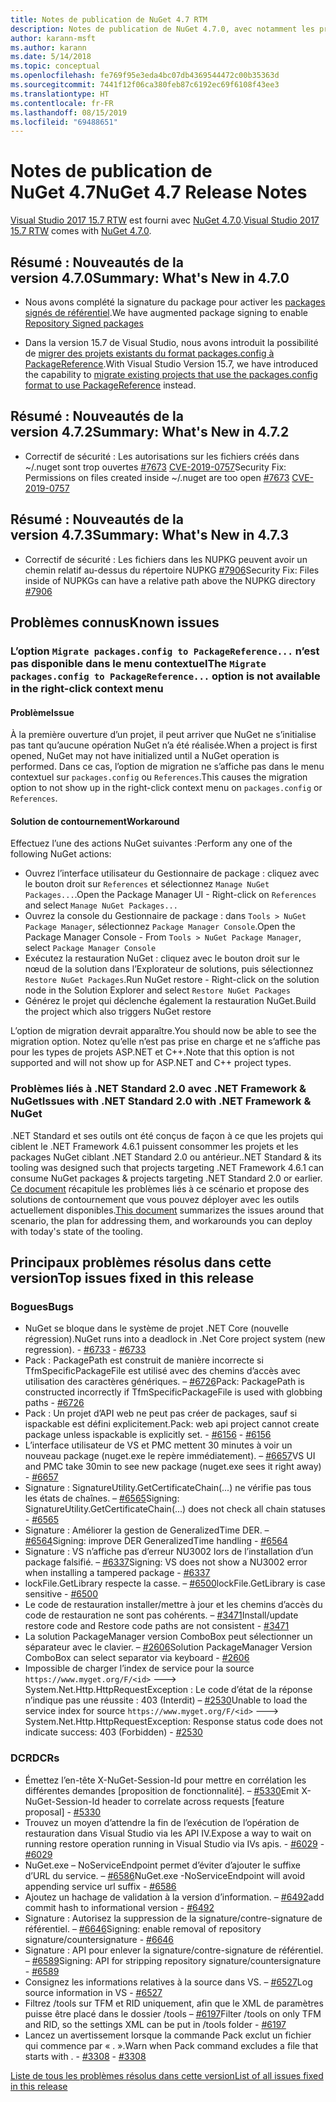 ```yaml
---
title: Notes de publication de NuGet 4.7 RTM
description: Notes de publication de NuGet 4.7.0, avec notamment les problèmes connus, les résolutions de bogues, les fonctionnalités ajoutées et les DCR.
author: karann-msft
ms.author: karann
ms.date: 5/14/2018
ms.topic: conceptual
ms.openlocfilehash: fe769f95e3eda4bc07db4369544472c00b35363d
ms.sourcegitcommit: 7441f12f06ca380feb87c6192ec69f6108f43ee3
ms.translationtype: HT
ms.contentlocale: fr-FR
ms.lasthandoff: 08/15/2019
ms.locfileid: "69488651"
---
```

# <a name="nuget-47-release-notes"></a><span data-ttu-id="4c209-103">Notes de publication de NuGet 4.7</span><span class="sxs-lookup"><span data-stu-id="4c209-103">NuGet 4.7 Release Notes</span></span>

<span data-ttu-id="4c209-104">[Visual Studio 2017 15.7 RTW](https://www.visualstudio.com/news/releasenotes/vs2017-relnotes) est fourni avec [NuGet 4.7.0](https://dist.nuget.org/win-x86-commandline/v4.7.0/nuget.exe).</span><span class="sxs-lookup"><span data-stu-id="4c209-104">[Visual Studio 2017 15.7 RTW](https://www.visualstudio.com/news/releasenotes/vs2017-relnotes) comes with [NuGet 4.7.0](https://dist.nuget.org/win-x86-commandline/v4.7.0/nuget.exe).</span></span>

## <a name="summary-whats-new-in-470"></a><span data-ttu-id="4c209-105">Résumé : Nouveautés de la version 4.7.0</span><span class="sxs-lookup"><span data-stu-id="4c209-105">Summary: What's New in 4.7.0</span></span>

* <span data-ttu-id="4c209-106">Nous avons complété la signature du package pour activer les [packages signés de référentiel](https://github.com/NuGet/Home/wiki/Repository-Signatures).</span><span class="sxs-lookup"><span data-stu-id="4c209-106">We have augmented package signing to enable [Repository Signed packages](https://github.com/NuGet/Home/wiki/Repository-Signatures)</span></span>

* <span data-ttu-id="4c209-107">Dans la version 15.7 de Visual Studio, nous avons introduit la possibilité de [migrer des projets existants du format packages.config à PackageReference](https://docs.microsoft.com/en-us/nuget/consume-packages/migrate-packages-config-to-package-reference).</span><span class="sxs-lookup"><span data-stu-id="4c209-107">With Visual Studio Version 15.7, we have introduced the capability to [migrate existing projects that use the packages.config format to use PackageReference](https://docs.microsoft.com/en-us/nuget/consume-packages/migrate-packages-config-to-package-reference) instead.</span></span>

## <a name="summary-whats-new-in-472"></a><span data-ttu-id="4c209-108">Résumé : Nouveautés de la version 4.7.2</span><span class="sxs-lookup"><span data-stu-id="4c209-108">Summary: What's New in 4.7.2</span></span>

* <span data-ttu-id="4c209-109">Correctif de sécurité : Les autorisations sur les fichiers créés dans ~/.nuget sont trop ouvertes [#7673](https://github.com/NuGet/Home/issues/7673) [CVE-2019-0757](https://portal.msrc.microsoft.com/en-us/security-guidance/advisory/CVE-2019-0757)</span><span class="sxs-lookup"><span data-stu-id="4c209-109">Security Fix: Permissions on files created inside ~/.nuget are too open [#7673](https://github.com/NuGet/Home/issues/7673) [CVE-2019-0757](https://portal.msrc.microsoft.com/en-us/security-guidance/advisory/CVE-2019-0757)</span></span>

## <a name="summary-whats-new-in-473"></a><span data-ttu-id="4c209-110">Résumé : Nouveautés de la version 4.7.3</span><span class="sxs-lookup"><span data-stu-id="4c209-110">Summary: What's New in 4.7.3</span></span>

* <span data-ttu-id="4c209-111">Correctif de sécurité : Les fichiers dans les NUPKG peuvent avoir un chemin relatif au-dessus du répertoire NUPKG [#7906](https://github.com/NuGet/Home/issues/7906)</span><span class="sxs-lookup"><span data-stu-id="4c209-111">Security Fix: Files inside of NUPKGs can have a relative path above the NUPKG directory [#7906](https://github.com/NuGet/Home/issues/7906)</span></span>

## <a name="known-issues"></a><span data-ttu-id="4c209-112">Problèmes connus</span><span class="sxs-lookup"><span data-stu-id="4c209-112">Known issues</span></span>

### <a name="the-migrate-packagesconfig-to-packagereference-option-is-not-available-in-the-right-click-context-menu"></a><span data-ttu-id="4c209-113">L’option `Migrate packages.config to PackageReference...` n’est pas disponible dans le menu contextuel</span><span class="sxs-lookup"><span data-stu-id="4c209-113">The `Migrate packages.config to PackageReference...` option is not available in the right-click context menu</span></span>

#### <a name="issue"></a><span data-ttu-id="4c209-114">Problème</span><span class="sxs-lookup"><span data-stu-id="4c209-114">Issue</span></span>

<span data-ttu-id="4c209-115">À la première ouverture d’un projet, il peut arriver que NuGet ne s’initialise pas tant qu’aucune opération NuGet n’a été réalisée.</span><span class="sxs-lookup"><span data-stu-id="4c209-115">When a project is first opened, NuGet may not have initialized until a NuGet operation is performed.</span></span> <span data-ttu-id="4c209-116">Dans ce cas, l’option de migration ne s’affiche pas dans le menu contextuel sur `packages.config` ou `References`.</span><span class="sxs-lookup"><span data-stu-id="4c209-116">This causes the migration option to not show up in the right-click context menu on `packages.config` or `References`.</span></span>

#### <a name="workaround"></a><span data-ttu-id="4c209-117">Solution de contournement</span><span class="sxs-lookup"><span data-stu-id="4c209-117">Workaround</span></span>

<span data-ttu-id="4c209-118">Effectuez l’une des actions NuGet suivantes :</span><span class="sxs-lookup"><span data-stu-id="4c209-118">Perform any one of the following NuGet actions:</span></span>
* <span data-ttu-id="4c209-119">Ouvrez l’interface utilisateur du Gestionnaire de package : cliquez avec le bouton droit sur `References` et sélectionnez `Manage NuGet Packages...`.</span><span class="sxs-lookup"><span data-stu-id="4c209-119">Open the Package Manager UI - Right-click on `References` and select `Manage NuGet Packages...`</span></span>
* <span data-ttu-id="4c209-120">Ouvrez la console du Gestionnaire de package : dans `Tools > NuGet Package Manager`, sélectionnez `Package Manager Console`.</span><span class="sxs-lookup"><span data-stu-id="4c209-120">Open the Package Manager Console - From `Tools > NuGet Package Manager`, select `Package Manager Console`</span></span>
* <span data-ttu-id="4c209-121">Exécutez la restauration NuGet : cliquez avec le bouton droit sur le nœud de la solution dans l’Explorateur de solutions, puis sélectionnez `Restore NuGet Packages`.</span><span class="sxs-lookup"><span data-stu-id="4c209-121">Run NuGet restore - Right-click on the solution node in the Solution Explorer and select `Restore NuGet Packages`</span></span>
* <span data-ttu-id="4c209-122">Générez le projet qui déclenche également la restauration NuGet.</span><span class="sxs-lookup"><span data-stu-id="4c209-122">Build the project which also triggers NuGet restore</span></span>

<span data-ttu-id="4c209-123">L’option de migration devrait apparaître.</span><span class="sxs-lookup"><span data-stu-id="4c209-123">You should now be able to see the migration option.</span></span> <span data-ttu-id="4c209-124">Notez qu’elle n’est pas prise en charge et ne s’affiche pas pour les types de projets ASP.NET et C++.</span><span class="sxs-lookup"><span data-stu-id="4c209-124">Note that this option is not supported and will not show up for ASP.NET and C++ project types.</span></span>

### <a name="issues-with-net-standard-20-with-net-framework--nuget"></a><span data-ttu-id="4c209-125">Problèmes liés à .NET Standard 2.0 avec .NET Framework & NuGet</span><span class="sxs-lookup"><span data-stu-id="4c209-125">Issues with .NET Standard 2.0 with .NET Framework & NuGet</span></span>

<span data-ttu-id="4c209-126">.NET Standard et ses outils ont été conçus de façon à ce que les projets qui ciblent le .NET Framework 4.6.1 puissent consommer les projets et les packages NuGet ciblant .NET Standard 2.0 ou antérieur.</span><span class="sxs-lookup"><span data-stu-id="4c209-126">.NET Standard & its tooling was designed such that projects targeting .NET Framework 4.6.1 can consume NuGet packages & projects targeting .NET Standard 2.0 or earlier.</span></span> <span data-ttu-id="4c209-127">[Ce document](https://github.com/dotnet/standard/issues/481) récapitule les problèmes liés à ce scénario et propose des solutions de contournement que vous pouvez déployer avec les outils actuellement disponibles.</span><span class="sxs-lookup"><span data-stu-id="4c209-127">[This document](https://github.com/dotnet/standard/issues/481) summarizes the issues around that scenario, the plan for addressing them, and workarounds you can deploy with today's state of the tooling.</span></span>

## <a name="top-issues-fixed-in-this-release"></a><span data-ttu-id="4c209-128">Principaux problèmes résolus dans cette version</span><span class="sxs-lookup"><span data-stu-id="4c209-128">Top issues fixed in this release</span></span>

### <a name="bugs"></a><span data-ttu-id="4c209-129">Bogues</span><span class="sxs-lookup"><span data-stu-id="4c209-129">Bugs</span></span>

* <span data-ttu-id="4c209-130">NuGet se bloque dans le système de projet .NET Core (nouvelle régression).</span><span class="sxs-lookup"><span data-stu-id="4c209-130">NuGet runs into a deadlock in .Net Core project system (new regression).</span></span><span data-ttu-id="4c209-131"> - [#6733](https://github.com/NuGet/Home/issues/6733)</span><span class="sxs-lookup"><span data-stu-id="4c209-131"> - [#6733](https://github.com/NuGet/Home/issues/6733)</span></span>
* <span data-ttu-id="4c209-132">Pack : PackagePath est construit de manière incorrecte si TfmSpecificPackageFile est utilisé avec des chemins d’accès avec utilisation des caractères génériques. – [#6726](https://github.com/NuGet/Home/issues/6726)</span><span class="sxs-lookup"><span data-stu-id="4c209-132">Pack: PackagePath is constructed incorrectly if TfmSpecificPackageFile is used with globbing paths - [#6726](https://github.com/NuGet/Home/issues/6726)</span></span>
* <span data-ttu-id="4c209-133">Pack : Un projet d’API web ne peut pas créer de packages, sauf si ispackable est défini explicitement.</span><span class="sxs-lookup"><span data-stu-id="4c209-133">Pack: web api project cannot create package unless ispackable is explicitly set.</span></span><span data-ttu-id="4c209-134"> - [#6156](https://github.com/NuGet/Home/issues/6156)</span><span class="sxs-lookup"><span data-stu-id="4c209-134"> - [#6156](https://github.com/NuGet/Home/issues/6156)</span></span>
* <span data-ttu-id="4c209-135">L’interface utilisateur de VS et PMC mettent 30 minutes à voir un nouveau package (nuget.exe le repère immédiatement). – [#6657](https://github.com/NuGet/Home/issues/6657)</span><span class="sxs-lookup"><span data-stu-id="4c209-135">VS UI and PMC take 30min to see new package (nuget.exe sees it right away) - [#6657](https://github.com/NuGet/Home/issues/6657)</span></span>
* <span data-ttu-id="4c209-136">Signature :  SignatureUtility.GetCertificateChain(...) ne vérifie pas tous les états de chaînes. – [#6565](https://github.com/NuGet/Home/issues/6565)</span><span class="sxs-lookup"><span data-stu-id="4c209-136">Signing:  SignatureUtility.GetCertificateChain(...) does not check all chain statuses - [#6565](https://github.com/NuGet/Home/issues/6565)</span></span>
* <span data-ttu-id="4c209-137">Signature : Améliorer la gestion de GeneralizedTime DER. – [#6564](https://github.com/NuGet/Home/issues/6564)</span><span class="sxs-lookup"><span data-stu-id="4c209-137">Signing:  improve DER GeneralizedTime handling - [#6564](https://github.com/NuGet/Home/issues/6564)</span></span>
* <span data-ttu-id="4c209-138">Signature : VS n’affiche pas d’erreur NU3002 lors de l’installation d’un package falsifié. – [#6337](https://github.com/NuGet/Home/issues/6337)</span><span class="sxs-lookup"><span data-stu-id="4c209-138">Signing: VS does not show a NU3002 error when installing a tampered package - [#6337](https://github.com/NuGet/Home/issues/6337)</span></span>
* <span data-ttu-id="4c209-139">lockFile.GetLibrary respecte la casse. – [#6500](https://github.com/NuGet/Home/issues/6500)</span><span class="sxs-lookup"><span data-stu-id="4c209-139">lockFile.GetLibrary is case sensitive - [#6500](https://github.com/NuGet/Home/issues/6500)</span></span>
* <span data-ttu-id="4c209-140">Le code de restauration installer/mettre à jour et les chemins d’accès du code de restauration ne sont pas cohérents. – [#3471](https://github.com/NuGet/Home/issues/3471)</span><span class="sxs-lookup"><span data-stu-id="4c209-140">Install/update restore code and Restore code paths are not consistent - [#3471](https://github.com/NuGet/Home/issues/3471)</span></span>
* <span data-ttu-id="4c209-141">La solution PackageManager version ComboBox peut sélectionner un séparateur avec le clavier. – [#2606](https://github.com/NuGet/Home/issues/2606)</span><span class="sxs-lookup"><span data-stu-id="4c209-141">Solution PackageManager Version ComboBox can select separator via keyboard - [#2606](https://github.com/NuGet/Home/issues/2606)</span></span>
* <span data-ttu-id="4c209-142">Impossible de charger l’index de service pour la source `https://www.myget.org/F/<id>` ---> System.Net.Http.HttpRequestException : Le code d’état de la réponse n’indique pas une réussite : 403 (Interdit) – [#2530](https://github.com/NuGet/Home/issues/2530)</span><span class="sxs-lookup"><span data-stu-id="4c209-142">Unable to load the service index for source `https://www.myget.org/F/<id>` ---> System.Net.Http.HttpRequestException: Response status code does not indicate success: 403 (Forbidden) - [#2530](https://github.com/NuGet/Home/issues/2530)</span></span>

### <a name="dcrs"></a><span data-ttu-id="4c209-143">DCR</span><span class="sxs-lookup"><span data-stu-id="4c209-143">DCRs</span></span>

* <span data-ttu-id="4c209-144">Émettez l’en-tête X-NuGet-Session-Id pour mettre en corrélation les différentes demandes [proposition de fonctionnalité]. – [#5330](https://github.com/NuGet/Home/issues/5330)</span><span class="sxs-lookup"><span data-stu-id="4c209-144">Emit X-NuGet-Session-Id header to correlate across requests [feature proposal] - [#5330](https://github.com/NuGet/Home/issues/5330)</span></span>
* <span data-ttu-id="4c209-145">Trouvez un moyen d’attendre la fin de l’exécution de l’opération de restauration dans Visual Studio via les API IV.</span><span class="sxs-lookup"><span data-stu-id="4c209-145">Expose a way to wait on running restore operation running in Visual Studio via IVs apis.</span></span><span data-ttu-id="4c209-146"> - [#6029](https://github.com/NuGet/Home/issues/6029)</span><span class="sxs-lookup"><span data-stu-id="4c209-146"> - [#6029](https://github.com/NuGet/Home/issues/6029)</span></span>
* <span data-ttu-id="4c209-147">NuGet.exe – NoServiceEndpoint permet d’éviter d’ajouter le suffixe d’URL du service. – [#6586](https://github.com/NuGet/Home/issues/6586)</span><span class="sxs-lookup"><span data-stu-id="4c209-147">NuGet.exe -NoServiceEndpoint will avoid appending service url suffix - [#6586](https://github.com/NuGet/Home/issues/6586)</span></span>
* <span data-ttu-id="4c209-148">Ajoutez un hachage de validation à la version d’information. – [#6492](https://github.com/NuGet/Home/issues/6492)</span><span class="sxs-lookup"><span data-stu-id="4c209-148">add commit hash to informational version - [#6492](https://github.com/NuGet/Home/issues/6492)</span></span>
* <span data-ttu-id="4c209-149">Signature : Autorisez la suppression de la signature/contre-signature de référentiel. – [#6646](https://github.com/NuGet/Home/issues/6646)</span><span class="sxs-lookup"><span data-stu-id="4c209-149">Signing:  enable removal of repository signature/countersignature - [#6646](https://github.com/NuGet/Home/issues/6646)</span></span>
* <span data-ttu-id="4c209-150">Signature :  API pour enlever la signature/contre-signature de référentiel. – [#6589](https://github.com/NuGet/Home/issues/6589)</span><span class="sxs-lookup"><span data-stu-id="4c209-150">Signing:  API for stripping repository signature/countersignature - [#6589](https://github.com/NuGet/Home/issues/6589)</span></span>
* <span data-ttu-id="4c209-151">Consignez les informations relatives à la source dans VS. – [#6527](https://github.com/NuGet/Home/issues/6527)</span><span class="sxs-lookup"><span data-stu-id="4c209-151">Log source information in VS - [#6527](https://github.com/NuGet/Home/issues/6527)</span></span>
* <span data-ttu-id="4c209-152">Filtrez /tools sur TFM et RID uniquement, afin que le XML de paramètres puisse être placé dans le dossier /tools – [#6197](https://github.com/NuGet/Home/issues/6197)</span><span class="sxs-lookup"><span data-stu-id="4c209-152">Filter /tools on only TFM and RID, so the settings XML can be put in /tools folder - [#6197](https://github.com/NuGet/Home/issues/6197)</span></span>
* <span data-ttu-id="4c209-153">Lancez un avertissement lorsque la commande Pack exclut un fichier qui commence par « . ».</span><span class="sxs-lookup"><span data-stu-id="4c209-153">Warn when Pack command excludes a file that starts with .</span></span><span data-ttu-id="4c209-154">  - [#3308](https://github.com/NuGet/Home/issues/3308)</span><span class="sxs-lookup"><span data-stu-id="4c209-154">  - [#3308](https://github.com/NuGet/Home/issues/3308)</span></span>

[<span data-ttu-id="4c209-155">Liste de tous les problèmes résolus dans cette version</span><span class="sxs-lookup"><span data-stu-id="4c209-155">List of all issues fixed in this release</span></span>](https://github.com/NuGet/Home/issues?q=is%3Aissue+is%3Aclosed+milestone%3A%224.7")
